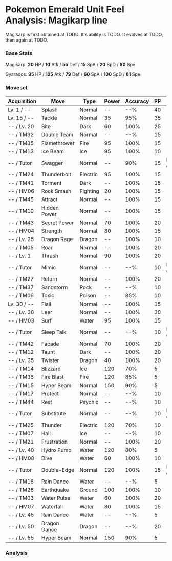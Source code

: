 # Pokemon Emerald Unit Feel Analysis: Magikarp line

Magikarp is first obtained at TODO. It's ability is TODO. It evolves at TODO, then again at TODO.

### Base Stats

Magikarp: **20** HP / **10** Atk / **55** Def / **15** SpA / **20** SpD / **80** Spe

Gyarados: **95** HP / **125** Atk / **79** Def / **60** SpA / **100** SpD / **81** Spe

### Moveset

|Acquisition|Move        |Type    |Power|Accuracy|PP |Notes                    |
|---        |---         |---     |---  |---     |---|---                      |
|Lv. 1 / -- |Splash      |Normal  |--   |--%     |40 |                         |
|Lv. 15 / --|Tackle      |Normal  |35   |95%     |35 |                         |
|-- / Lv. 20|Bite        |Dark    |60   |100%    |25 |                         |
|-- / TM32  |Double Team |Normal  |--   |--%     |15 |                         |
|-- / TM35  |Flamethrower|Fire    |95   |100%    |15 |                         |
|-- / TM13  |Ice Beam    |Ice     |95   |100%    |10 |                         |
|-- / Tutor |Swagger     |Normal  |--   |90%     |15 |Emerald only             |
|-- / TM24  |Thunderbolt |Electric|95   |100%    |15 |                         |
|-- / TM41  |Torment     |Dark    |--   |100%    |15 |                         |
|-- / HM06  |Rock Smash  |Fighting|20   |100%    |15 |                         |
|-- / TM45  |Attract     |Normal  |--   |100%    |15 |                         |
|-- / TM10  |Hidden Power|Normal  |--   |100%    |15 |                         |
|-- / TM43  |Secret Power|Normal  |70   |100%    |20 |                         |
|-- / HM04  |Strength    |Normal  |80   |100%    |15 |                         |
|-- / Lv. 25|Dragon Rage |Dragon  |--   |100%    |10 |                         |
|-- / TM05  |Roar        |Normal  |--   |100%    |20 |                         |
|-- / Lv. 1 |Thrash      |Normal  |90   |100%    |20 |                         |
|-- / Tutor |Mimic       |Normal  |--   |--%     |10 |Emerald only             |
|-- / TM27  |Return      |Normal  |--   |100%    |20 |                         |
|-- / TM37  |Sandstorm   |Rock    |--   |--%     |10 |                         |
|-- / TM06  |Toxic       |Poison  |--   |85%     |10 |                         |
|Lv. 30 / --|Flail       |Normal  |--   |100%    |15 |                         |
|-- / Lv. 30|Leer        |Normal  |--   |100%    |30 |                         |
|-- / HM03  |Surf        |Water   |95   |100%    |15 |                         |
|-- / Tutor |Sleep Talk  |Normal  |--   |--%     |10 |Emerald only             |
|-- / TM42  |Facade      |Normal  |70   |100%    |20 |                         |
|-- / TM12  |Taunt       |Dark    |--   |100%    |20 |                         |
|-- / Lv. 35|Twister     |Dragon  |40   |100%    |20 |                         |
|-- / TM14  |Blizzard    |Ice     |120  |70%     |5  |                         |
|-- / TM38  |Fire Blast  |Fire    |120  |85%     |5  |                         |
|-- / TM15  |Hyper Beam  |Normal  |150  |90%     |5  |                         |
|-- / TM17  |Protect     |Normal  |--   |--%     |10 |                         |
|-- / TM44  |Rest        |Psychic |--   |--%     |10 |                         |
|-- / Tutor |Substitute  |Normal  |--   |--%     |10 |Emerald only             |
|-- / TM25  |Thunder     |Electric|120  |70%     |10 |                         |
|-- / TM07  |Hail        |Ice     |--   |--%     |10 |                         |
|-- / TM21  |Frustration |Normal  |--   |100%    |20 |                         |
|-- / Lv. 40|Hydro Pump  |Water   |120  |80%     |5  |                         |
|-- / HM08  |Dive        |Water   |60   |100%    |10 |                         |
|-- / Tutor |Double-Edge |Normal  |120  |100%    |15 |Emerald only             |
|-- / TM18  |Rain Dance  |Water   |--   |--%     |5  |                         |
|-- / TM26  |Earthquake  |Ground  |100  |100%    |10 |                         |
|-- / TM03  |Water Pulse |Water   |60   |100%    |20 |                         |
|-- / HM07  |Waterfall   |Water   |80   |100%    |15 |                         |
|-- / Lv. 45|Rain Dance  |Water   |--   |--%     |5  |                         |
|-- / Lv. 50|Dragon Dance|Dragon  |--   |--%     |20 |                         |
|-- / Lv. 55|Hyper Beam  |Normal  |150  |90%     |5  |                         |

### Analysis